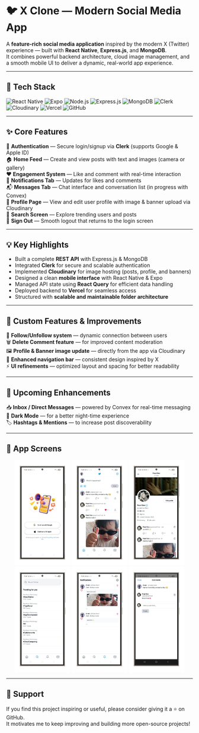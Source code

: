 # 🐦 X Clone — Modern Social Media App

A **feature-rich social media application** inspired by the modern X (Twitter) experience — built with **React Native**, **Express.js**, and **MongoDB**.  
It combines powerful backend architecture, cloud image management, and a smooth mobile UI to deliver a dynamic, real-world app experience.

---

## 🚀 Tech Stack

![React Native](https://img.shields.io/badge/React_Native-61DAFB?style=for-the-badge&logo=react&logoColor=black)
![Expo](https://img.shields.io/badge/Expo-000000?style=for-the-badge&logo=expo&logoColor=white)
![Node.js](https://img.shields.io/badge/Node.js-339933?style=for-the-badge&logo=node.js&logoColor=white)
![Express.js](https://img.shields.io/badge/Express.js-000000?style=for-the-badge&logo=express&logoColor=white)
![MongoDB](https://img.shields.io/badge/MongoDB-4EA94B?style=for-the-badge&logo=mongodb&logoColor=white)
![Clerk](https://img.shields.io/badge/Clerk-5F0FFF?style=for-the-badge&logo=clerk&logoColor=white)
![Cloudinary](https://img.shields.io/badge/Cloudinary-3448C5?style=for-the-badge&logo=cloudinary&logoColor=white)
![Vercel](https://img.shields.io/badge/Vercel-000000?style=for-the-badge&logo=vercel&logoColor=white)
![GitHub](https://img.shields.io/badge/GitHub-181717?style=for-the-badge&logo=github&logoColor=white)

---

## ✨ Core Features

🔐 **Authentication** — Secure login/signup via **Clerk** (supports Google & Apple ID)  
🏠 **Home Feed** — Create and view posts with text and images (camera or gallery)  
❤️ **Engagement System** — Like and comment with real-time interaction  
🔔 **Notifications Tab** — Updates for likes and comments  
📬 **Messages Tab** — Chat interface and conversation list (in progress with Convex)  
👤 **Profile Page** — View and edit user profile with image & banner upload via Cloudinary  
🔎 **Search Screen** — Explore trending users and posts  
🚪 **Sign Out** — Smooth logout that returns to the login screen  

---

## 💡 Key Highlights

- Built a complete **REST API** with Express.js & MongoDB  
- Integrated **Clerk** for secure and scalable authentication  
- Implemented **Cloudinary** for image hosting (posts, profile, and banners)  
- Designed a clean **mobile interface** with React Native & Expo  
- Managed API state using **React Query** for efficient data handling  
- Deployed backend to **Vercel** for seamless access  
- Structured with **scalable and maintainable folder architecture**

---

## 🧩 Custom Features & Improvements

💬 **Follow/Unfollow system** — dynamic connection between users  
🗑️ **Delete Comment feature** — for improved content moderation  
🖼️ **Profile & Banner image update** — directly from the app via Cloudinary  
🧭 **Enhanced navigation bar** — consistent design inspired by X  
⚡ **UI refinements** — optimized layout and spacing for better readability  

---

## 🌱 Upcoming Enhancements

📥 **Inbox / Direct Messages** — powered by Convex for real-time messaging  
🌙 **Dark Mode** — for a better night-time experience  
🏷️ **Hashtags & Mentions** — to increase post discoverability  

---

## 📸 App Screens

<p align="center">
  <img src="https://github.com/z-Pearlina/X-clone-platform/blob/main/mobile/assets/screenshoots/1.png" width="150" />
  <img src="https://github.com/z-Pearlina/X-clone-platform/blob/main/mobile/assets/screenshoots/2.png" width="150" />
  <img src="https://github.com/z-Pearlina/X-clone-platform/blob/main/mobile/assets/screenshoots/3.png" width="150" />
  <img src="https://github.com/z-Pearlina/X-clone-platform/blob/main/mobile/assets/screenshoots/4.png" width="150" />
  <img src="https://github.com/z-Pearlina/X-clone-platform/blob/main/mobile/assets/screenshoots/5.png" width="150" />
  <img src="https://github.com/z-Pearlina/X-clone-platform/blob/main/mobile/assets/screenshoots/6.png" width="150" />
</p>

---

## 🌟 Support

If you find this project inspiring or useful, please consider giving it a ⭐ on GitHub.  
It motivates me to keep improving and building more open-source projects!

